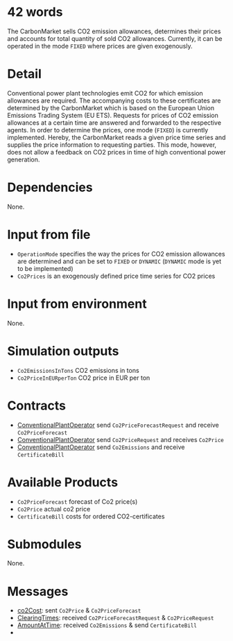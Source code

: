 # 42 words

The CarbonMarket sells CO2 emission allowances, determines their prices and accounts for total quantity of sold CO2 allowances.
Currently, it can be operated in the mode `FIXED` where prices are given exogenously.

# Detail

Conventional power plant technologies emit CO2 for which emission allowances are required.
The accompanying costs to these certificates are determined by the CarbonMarket which is based on the European Union Emissions Trading System (EU ETS).
Requests for prices of CO2 emission allowances at a certain time are answered and forwarded to the respective agents.
In order to determine the prices, one mode (`FIXED`) is currently implemented.
Hereby, the CarbonMarket reads a given price time series and supplies the price information to requesting parties.
This mode, however, does not allow a feedback on CO2 prices in time of high conventional power generation.

# Dependencies

None.

# Input from file

* `OperationMode` specifies the way the prices for CO2 emission allowances are determined and can be set to `FIXED` or `DYNAMIC` (`DYNAMIC` mode is yet to be implemented)
* `Co2Prices` is an exogenously defined price time series for CO2 prices

# Input from environment

None.

# Simulation outputs

* `Co2EmissionsInTons` CO2 emissions in tons
* `Co2PriceInEURperTon` CO2 price in EUR per ton

# Contracts

* [ConventionalPlantOperator](./ConventionalPlantOperator.md) send `Co2PriceForecastRequest` and receive `Co2PriceForecast`
* [ConventionalPlantOperator](./ConventionalPlantOperator.md) send `Co2PriceRequest` and receives `Co2Price`
* [ConventionalPlantOperator](./ConventionalPlantOperator.md) send `Co2Emissions` and receive `CertificateBill`

# Available Products

* `Co2PriceForecast` forecast of Co2 price(s)
* `Co2Price` actual co2 price
* `CertificateBill` costs for ordered CO2-certificates

# Submodules

None.

# Messages

* [co2Cost](../Comms/Co2Cost.md): sent `Co2Price` & `Co2PriceForecast`
* [ClearingTimes](../Comms/ClearingTimes.md): received `Co2PriceForecastRequest` & `Co2PriceRequest`
* [AmountAtTime](../Comms/AmountAtTime.md): received `Co2Emissions` & send `CertificateBill`
* 
